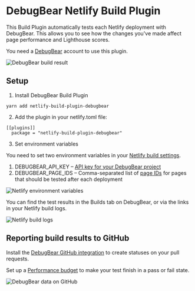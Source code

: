 # DebugBear Netlify Build Plugin

This Build Plugin automatically tests each Netlify deployment with DebugBear. This allows you to see how the changes you've made affect page performance and Lighthouse scores.

You need a [DebugBear](https://www.debugbear.com) account to use this plugin.

![DebugBear build result](https://user-images.githubusercontent.com/1303660/91853352-f97a2e80-ec59-11ea-8003-51c57571b4b2.png)

## Setup

1. Install DebugBear Build Plugin

```yarn add netlify-build-plugin-debugbear```

2. Add the plugin in your netlify.toml file:

```
[[plugins]]
  package = "netlify-build-plugin-debugbear"
```

3. Set environment variables

You need to set two environment variables in your [Netlify build settings](https://docs.netlify.com/configure-builds/environment-variables/).

1. DEBUGBEAR_API_KEY – [API key for your DebugBear project](https://www.debugbear.com/docs/getting-started-api-cli)
2. DEBUGBEAR_PAGE_IDS – Comma-separated list of [page IDs](https://www.debugbear.com/docs/getting-started-api-cli#) for pages that should be tested after each deployment

![Netlify environment variables](https://user-images.githubusercontent.com/1303660/91851003-6095e400-ec56-11ea-90e2-ccced761eddb.png)

You can find the test results in the Builds tab on DebugBear, or via the links in your Netlify build logs.

![Netlify build logs](https://user-images.githubusercontent.com/1303660/91857427-cdfa4280-ec5f-11ea-9b8f-16e134f90983.png)

## Reporting build results to GitHub

Install the [DebugBear GitHub integration](https://www.debugbear.com/docs/github-integration) to create statuses on your pull requests.

Set up a [Performance budget](https://www.debugbear.com/docs/performance-budgets) to make your test finish in a pass or fail state.

![DebugBear data on GitHub](https://user-images.githubusercontent.com/1303660/91853520-36debc00-ec5a-11ea-90eb-7fb88c35e5e6.png)

